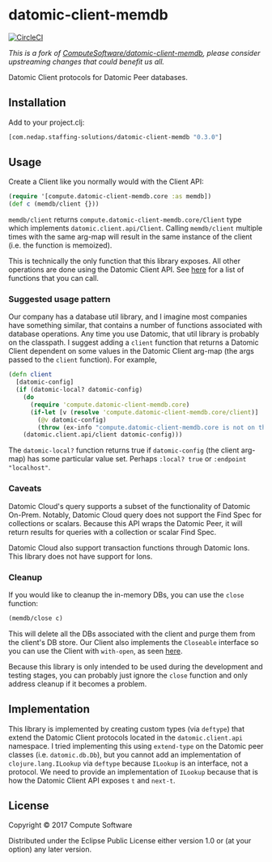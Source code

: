 # datomic-client-memdb

[![CircleCI](https://circleci.com/gh/nedap/datomic-client-memdb.svg?style=svg)](https://circleci.com/gh/ComputeSoftware/datomic-client-memdb)

_This is a fork of [ComputeSoftware/datomic-client-memdb](https://github.com/ComputeSoftware/datomic-client-memdb), 
please consider upstreaming changes that could benefit us all._

Datomic Client protocols for Datomic Peer databases.

## Installation

Add to your project.clj:
```clojure
[com.nedap.staffing-solutions/datomic-client-memdb "0.3.0"]
```

## Usage

Create a Client like you normally would with the Client API: 

```clojure
(require '[compute.datomic-client-memdb.core :as memdb])
(def c (memdb/client {}))
```

`memdb/client` returns `compute.datomic-client-memdb.core/Client` type which implements
`datomic.client.api/Client`. Calling `memdb/client` multiple times with the same
arg-map will result in the same instance of the client (i.e. the function is memoized).

This is technically the only function that this library exposes. All other operations
are done using the Datomic Client API. See [here](https://docs.datomic.com/client-api/datomic.client.api.html)
for a list of functions that you can call. 

### Suggested usage pattern

Our company has a database util library, and I imagine most companies have something
similar, that contains a number of functions associated with database operations.
Any time you use Datomic, that util library is probably on the classpath. I 
suggest adding a `client` function that returns a Datomic Client dependent on 
some values in the Datomic Client arg-map (the args passed to the `client` function).
For example,

```clojure
(defn client
  [datomic-config]
  (if (datomic-local? datomic-config)
    (do
      (require 'compute.datomic-client-memdb.core)
      (if-let [v (resolve 'compute.datomic-client-memdb.core/client)]
        (@v datomic-config)
        (throw (ex-info "compute.datomic-client-memdb.core is not on the classpath." {}))))
    (datomic.client.api/client datomic-config)))
```

The `datomic-local?` function returns true if `datomic-config` (the client arg-map)
has some particular value set. Perhaps `:local? true` or `:endpoint "localhost"`.

### Caveats

Datomic Cloud's query supports a subset of the functionality of Datomic On-Prem.
Notably, Datomic Cloud query does not support the Find Spec for collections or
scalars. Because this API wraps the Datomic Peer, it will return results for queries
with a collection or scalar Find Spec. 

Datomic Cloud also support transaction functions through Datomic Ions. This library
does not have support for Ions.

### Cleanup

If you would like to cleanup the in-memory DBs, you can use the `close` function:

```clojure
(memdb/close c)
```

This will delete all the DBs associated with the client and purge them from the
client's DB store. Our Client also implements the `Closeable` interface so you can
use the Client with `with-open`, as seen [here](https://github.com/ComputeSoftware/datomic-client-memdb/blob/aa52ef9c125aef9c48777e0e3b024eb821f387a7/test/compute/datomic_client_memdb/core_test.clj#L10-L14).

Because this library is only intended to be used during the development and 
testing stages, you can probably just ignore the `close` function and only address 
cleanup if it becomes a problem.

## Implementation

This library is implemented by creating custom types (via `deftype`) that extend
the Datomic Client protocols located in the `datomic.client.api` namespace. I 
tried implementing this using `extend-type` on the Datomic peer classes (i.e. `datomic.db.Db`),
but you cannot add an implementation of `clojure.lang.ILookup` via `deftype` because
`ILookup` is an interface, not a protocol. We need to provide an implementation of
`ILookup` because that is how the Datomic Client API exposes `t` and `next-t`.

## License

Copyright © 2017 Compute Software

Distributed under the Eclipse Public License either version 1.0 or (at
your option) any later version.
